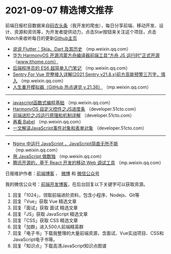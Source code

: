 # 2021-09-07 精选博文推荐

前端日报栏目数据来自[码农头条](http://hao.caibaojian.com.cn/)（我开发的爬虫），每日分享前端、移动开发、设计、资源和资讯等，为开发者提供动力，点击Star按钮来关注这个项目，点击Watch来收听每日的更新[Github主页](https://github.com/kujian/frontendDaily)
* [说说 Flutter：Skia、Dart 及其历史](https://mp.weixin.qq.com/s/QykmRBsOi_KwK07lS1ZDpw) （mp.weixin.qq.com）
* [华为 HarmonyOS 开源鸿蒙方舟编译器前端工具“方舟 JS 运行时”正式开源](https://www.ithome.com/0/573/796.htm) （www.ithome.com）
* [后端程序员的 ES6 超简单入门笔记](https://mp.weixin.qq.com/s/LHsSHK4vCQJnQqZJ4F2roQ) （mp.weixin.qq.com）
* [Sentry For Vue 完整接入详解(2021 Sentry v21.8.x)前方高能预警三万字，慎入](https://mp.weixin.qq.com/s?__biz=MzA4Mzc4NTE5MQ==&mid=2692294746&idx=1&sn=7e90fe832d8370bf2d3cb40c972ceda6) （mp.weixin.qq.com）
* [人生重开模拟器（GitHub 热点速览 v.21.36）](https://mp.weixin.qq.com/s/nSK6Dz3ee3_EyDh0UWfPlw) （mp.weixin.qq.com）

***
* [javascript函数式编程基础](https://mp.weixin.qq.com/s?__biz=Mzg2ODQ1OTExOA==&mid=2247493385&idx=1&sn=e3ca0a8729076c756beefed0f4037ac2) （mp.weixin.qq.com）
* [HarmonyOS 自定义控件之JS进度条](https://developer.51cto.com/art/202109/680944.htm) （developer.51cto.com）
* [前端进阶之JS运行原理和机制详解](https://developer.51cto.com/art/202109/680925.htm) （developer.51cto.com）
* [再看 Babel](https://mp.weixin.qq.com/s?__biz=Mzg4MjE5OTI4Mw==&mid=2247488873&idx=1&sn=b6dc7592cd6ed37632308cabf2b87583) （mp.weixin.qq.com）
* [一文解读JavaScript事件对象和表单对象](https://developer.51cto.com/art/202109/680890.htm) （developer.51cto.com）

***
* [Nginx 中运行 JavaScript ，JavaScript简直无所不能](https://mp.weixin.qq.com/s?__biz=MzkyOTIxMDAzNw==&mid=2247489974&idx=1&sn=2a0b03c09dc45ad6abfae5085433fe01) （mp.weixin.qq.com）
* [用 JavaScript 做数独](https://mp.weixin.qq.com/s?__biz=MzU4NTYyNTM2NQ==&mid=2247484847&idx=1&sn=b9a7da018999f116c2868ee0448188c3) （mp.weixin.qq.com）
* [腾讯开源的，基于 React 开发的移动 Web 调试工具](https://mp.weixin.qq.com/s/wBKJjMknKGA9hwHyN7q6Fw) （mp.weixin.qq.com）

日报维护作者：[前端博客](http://caibaojian.com.cn/) 、 [微博](http://weibo.com/kujian) 和 [微信公众号](https://open.weixin.qq.com/qr/code?username=caibaojian_com)

我的微信公众号：[前端开发博客](https://open.weixin.qq.com/qr/code?username=caibaojian_com)，在后台回复以下关键字可以获取资源。

1. 回复「1024」，领取前端进阶资料，包含小程序、Nodejs、Git等
2. 回复「Vue」获取 Vue 精选文章
3. 回复「面试」获取 面试 精选文章
4. 回复「JS」获取 JavaScript 精选文章
5. 回复「CSS」获取 CSS 精选文章
6. 回复「加群」进入500人前端精英群
7. 回复「电子书」下载我整理的大量前端资源，含面试、Vue实战项目、CSS和JavaScript电子书等。
8. 回复「知识点」下载高清JavaScript知识点图谱